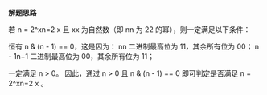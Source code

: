 **解题思路**

若 n = 2^xn=2 
x
  且 xx 为自然数（即 nn 为 22 的幂），则一定满足以下条件：
  
恒有 n & (n - 1) == 0，这是因为：
nn 二进制最高位为 11，其余所有位为 00；
n - 1n−1 二进制最高位为 00，其余所有位为 11；

一定满足 n > 0。
因此，通过 n > 0 且 n & (n - 1) == 0 即可判定是否满足 n = 2^xn=2 
x
 。
